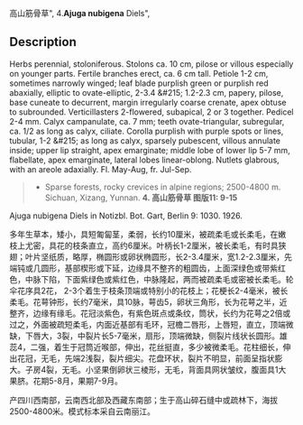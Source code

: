 高山筋骨草",
4.**Ajuga nubigena** Diels",

## Description
Herbs perennial, stoloniferous. Stolons ca. 10 cm, pilose or villous especially on younger parts. Fertile branches erect, ca. 6 cm tall. Petiole 1-2 cm, sometimes narrowly winged; leaf blade purplish green or purplish red abaxially, elliptic to ovate-elliptic, 2-3.4 &amp;#215; 1.2-2.3 cm, papery, pilose, base cuneate to decurrent, margin irregularly coarse crenate, apex obtuse to subrounded. Verticillasters 2-flowered, subapical, 2 or 3 together. Pedicel 2-4 mm. Calyx campanulate, ca. 7 mm; teeth ovate-triangular, subregular, ca. 1/2 as long as calyx, ciliate. Corolla purplish with purple spots or lines, tubular, 1-2 &amp;#215; as long as calyx, sparsely pubescent, villous annulate inside; upper lip straight, apex emarginate; middle lobe of lower lip 5-7 mm, flabellate, apex emarginate, lateral lobes linear-oblong. Nutlets glabrous, with an areole adaxially. Fl. May-Aug, fr. Jul-Sep.

> * Sparse forests, rocky crevices in alpine regions; 2500-4800 m. Sichuan, Xizang, Yunnan.
**4. 高山筋骨草 图版11: 9-15**

Ajuga nubigena Diels in Notizbl. Bot. Gart, Berlin 9: 1030. 1926.

多年生草本，矮小，具短匍匐茎，柔弱，长约10厘米，被疏柔毛或长柔毛，在嫩枝上尤密，具花的枝条直立，高约6厘米。叶柄长1-2厘米，被长柔毛，有时具狭翅；叶片坚纸质，略厚，椭圆形或卵状椭圆形，长2-3.4厘米，宽1.2-2.3厘米，先端钝或几圆形，基部楔形或下延，边缘具不整齐的粗圆齿，上面深绿色或带紫红色，中脉下陷，下面紫绿色或紫红色，中脉隆起，两而被疏柔毛或密被长柔毛。轮伞花序具2花， 2-3个着生于枝条顶端或特别小的花枝上；花梗长2-4毫米，被长柔毛。花萼钟形，长约7毫米，具10脉，萼齿5，卵状三角形，长为花萼之半，近整齐，边缘有缘毛。花冠淡紫色，有紫色斑点或条纹，筒状，长约为花萼之2倍或过之，外面被疏短柔毛，内面近基部有毛环，冠檐二唇形，上唇短，直立，顶端微缺，下唇大，3裂，中裂片长5-7毫米，扇形，顶端微缺，侧裂片线状长圆形。雄蕊4，二强，着生于冠筒近喉部，伸出，花丝挺直，多少被微柔毛。花柱细长，伸出花冠，无毛，先端2浅裂，裂片细尖。花盘环状，裂片不明显，前面呈指状膨大。子房4裂，无毛。小坚果倒卵状三棱形，无毛，背面具网状皱纹，腹面具1大果脐。花期5-8月，果期7-9月。

产四川西南部，云南西北部及西藏东南部；生于高山碎石缝中或疏林下，海拔2500-4800米。模式标本采自云南丽江。
